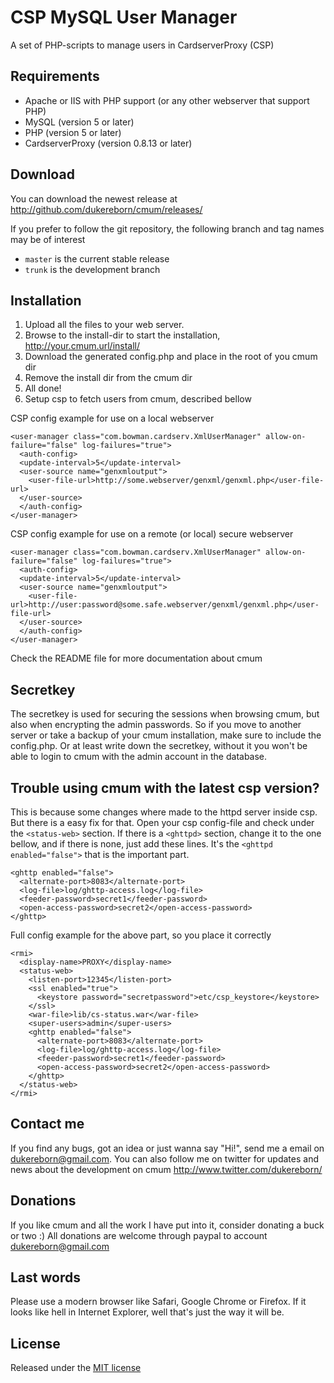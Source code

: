 CSP MySQL User Manager
======================

A set of PHP-scripts to manage users in CardserverProxy (CSP)

## Requirements
* Apache or IIS with PHP support (or any other webserver that support PHP)
* MySQL (version 5 or later)
* PHP (version 5 or later)
* CardserverProxy (version 0.8.13 or later)

## Download
You can download the newest release at http://github.com/dukereborn/cmum/releases/

If you prefer to follow the git repository, the following branch and tag names may be of interest
* ``master`` is the current stable release
* ``trunk`` is the development branch

## Installation
1. Upload all the files to your web server.
2. Browse to the install-dir to start the installation, http://your.cmum.url/install/
3. Download the generated config.php and place in the root of you cmum dir
4. Remove the install dir from the cmum dir
5. All done!
6. Setup csp to fetch users from cmum, described bellow

CSP config example for use on a local webserver
```
<user-manager class="com.bowman.cardserv.XmlUserManager" allow-on-failure="false" log-failures="true">
  <auth-config>
  <update-interval>5</update-interval>
  <user-source name="genxmloutput">
    <user-file-url>http://some.webserver/genxml/genxml.php</user-file-url>
  </user-source>
  </auth-config>
</user-manager>
```

CSP config example for use on a remote (or local) secure webserver
```
<user-manager class="com.bowman.cardserv.XmlUserManager" allow-on-failure="false" log-failures="true">
  <auth-config>
  <update-interval>5</update-interval>
  <user-source name="genxmloutput">
    <user-file-url>http://user:password@some.safe.webserver/genxml/genxml.php</user-file-url>
  </user-source>
  </auth-config>
</user-manager>
```
Check the README file for more documentation about cmum

## Secretkey
The secretkey is used for securing the sessions when browsing cmum, but also when encrypting the admin passwords. So if you move to another server or take a backup of your cmum installation, make sure to include the config.php. Or at least write down the secretkey, without it you won't be able to login to cmum with the admin account in the database.

## Trouble using cmum with the latest csp version?
This is because some changes where made to the httpd server inside csp. But there is a easy fix for that. Open your csp config-file and check under the ```<status-web>``` section. If there is a ```<ghttpd>``` section, change it to the one bellow, and if there is none, just add these lines. It's the ```<ghttpd enabled="false">``` that is the important part.
```
<ghttp enabled="false">
  <alternate-port>8083</alternate-port>
  <log-file>log/ghttp-access.log</log-file>
  <feeder-password>secret1</feeder-password>
  <open-access-password>secret2</open-access-password>
</ghttp>
```

Full config example for the above part, so you place it correctly
```
<rmi>
  <display-name>PROXY</display-name>
  <status-web>
    <listen-port>12345</listen-port>
    <ssl enabled="true"> 
      <keystore password="secretpassword">etc/csp_keystore</keystore>
    </ssl>
    <war-file>lib/cs-status.war</war-file>
    <super-users>admin</super-users>
    <ghttp enabled="false">
      <alternate-port>8083</alternate-port>
      <log-file>log/ghttp-access.log</log-file>
      <feeder-password>secret1</feeder-password>
      <open-access-password>secret2</open-access-password>
    </ghttp>
  </status-web>
</rmi>
```

## Contact me
If you find any bugs, got an idea or just wanna say "Hi!", send me a email on dukereborn@gmail.com. You can also follow me on twitter for updates and news about the development on cmum http://www.twitter.com/dukereborn/

## Donations
If you like cmum and all the work I have put into it, consider donating a buck or two :) All donations are welcome through paypal to account dukereborn@gmail.com

## Last words
Please use a modern browser like Safari, Google Chrome or Firefox. If it looks like hell in Internet Explorer, well that's just the way it will be.

## License
Released under the [MIT license](http://makesites.org/licenses/MIT)
